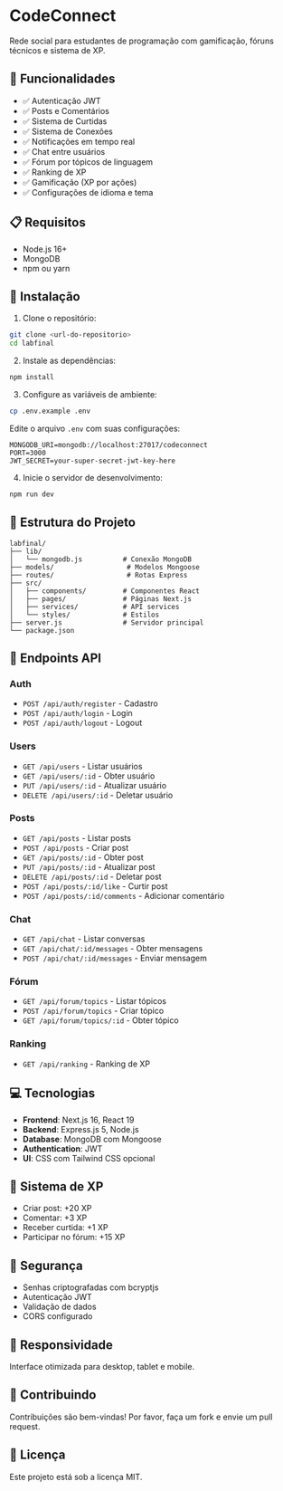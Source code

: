 # CodeConnect

Rede social para estudantes de programação com gamificação, fóruns técnicos e sistema de XP.

## 🚀 Funcionalidades

- ✅ Autenticação JWT
- ✅ Posts e Comentários
- ✅ Sistema de Curtidas
- ✅ Sistema de Conexões
- ✅ Notificações em tempo real
- ✅ Chat entre usuários
- ✅ Fórum por tópicos de linguagem
- ✅ Ranking de XP
- ✅ Gamificação (XP por ações)
- ✅ Configurações de idioma e tema

## 📋 Requisitos

- Node.js 16+
- MongoDB
- npm ou yarn

## 🔧 Instalação

1. Clone o repositório:
```bash
git clone <url-do-repositorio>
cd labfinal
```

2. Instale as dependências:
```bash
npm install
```

3. Configure as variáveis de ambiente:
```bash
cp .env.example .env
```

Edite o arquivo `.env` com suas configurações:
```env
MONGODB_URI=mongodb://localhost:27017/codeconnect
PORT=3000
JWT_SECRET=your-super-secret-jwt-key-here
```

4. Inicie o servidor de desenvolvimento:
```bash
npm run dev
```

## 📁 Estrutura do Projeto

```
labfinal/
├── lib/
│   └── mongodb.js          # Conexão MongoDB
├── models/                  # Modelos Mongoose
├── routes/                  # Rotas Express
├── src/
│   ├── components/         # Componentes React
│   ├── pages/              # Páginas Next.js
│   ├── services/           # API services
│   └── styles/             # Estilos
├── server.js               # Servidor principal
└── package.json
```

## 🎯 Endpoints API

### Auth
- `POST /api/auth/register` - Cadastro
- `POST /api/auth/login` - Login
- `POST /api/auth/logout` - Logout

### Users
- `GET /api/users` - Listar usuários
- `GET /api/users/:id` - Obter usuário
- `PUT /api/users/:id` - Atualizar usuário
- `DELETE /api/users/:id` - Deletar usuário

### Posts
- `GET /api/posts` - Listar posts
- `POST /api/posts` - Criar post
- `GET /api/posts/:id` - Obter post
- `PUT /api/posts/:id` - Atualizar post
- `DELETE /api/posts/:id` - Deletar post
- `POST /api/posts/:id/like` - Curtir post
- `POST /api/posts/:id/comments` - Adicionar comentário

### Chat
- `GET /api/chat` - Listar conversas
- `GET /api/chat/:id/messages` - Obter mensagens
- `POST /api/chat/:id/messages` - Enviar mensagem

### Fórum
- `GET /api/forum/topics` - Listar tópicos
- `POST /api/forum/topics` - Criar tópico
- `GET /api/forum/topics/:id` - Obter tópico

### Ranking
- `GET /api/ranking` - Ranking de XP

## 💻 Tecnologias

- **Frontend**: Next.js 16, React 19
- **Backend**: Express.js 5, Node.js
- **Database**: MongoDB com Mongoose
- **Authentication**: JWT
- **UI**: CSS com Tailwind CSS opcional

## 📝 Sistema de XP

- Criar post: +20 XP
- Comentar: +3 XP
- Receber curtida: +1 XP
- Participar no fórum: +15 XP

## 🔐 Segurança

- Senhas criptografadas com bcryptjs
- Autenticação JWT
- Validação de dados
- CORS configurado

## 📱 Responsividade

Interface otimizada para desktop, tablet e mobile.

## 🤝 Contribuindo

Contribuições são bem-vindas! Por favor, faça um fork e envie um pull request.

## 📄 Licença

Este projeto está sob a licença MIT.
